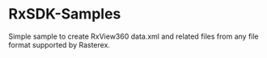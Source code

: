 # RxSDK-Samples
Simple sample to create RxView360 data.xml and related files from any file format supported by Rasterex.
